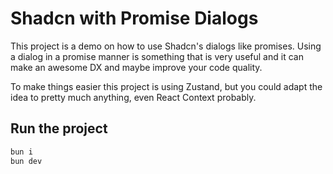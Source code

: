 # Shadcn with Promise Dialogs

This project is a demo on how to use Shadcn's dialogs like promises.
Using a dialog in a promise manner is something that is very useful and
it can make an awesome DX and maybe improve your code quality.

To make things easier this project is using Zustand, but you could adapt
the idea to pretty much anything, even React Context probably.

## Run the project

```bash
bun i
bun dev
```
